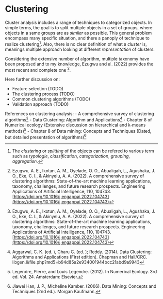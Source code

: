 # Clustering

Cluster analysis includes a range of techniques to categorized objects. In simple terms, the goal is to split multiple objects in a set of groups, where objects in a same groups are as *similar* as possible. This general problem encompass many specific situation, and there a panoply of technique to realize clustering[^info1]. Also, there is no clear definition of what a *cluster* is, meanings multiple approach looking at different *representation* of clusters.

Considering the extensive number of algorithm, multiple taxonomy have
been proposed and to my knowledge, Ezugwu and al. (2022)
provides the most recent and complete one [^ref1].

Here further discussion on:
- Feature selection (TODO)
- The clustering process (TODO)
- Common clustering algorithms (TODO)
- Validation approach (TODO)

References on clustering analysis:
    - A comprehensive survey of clustering algorithms[^ref1]
    - Data Clustering: Algorithm and Applications[^ref2]
    - Chapter 8 of Numerical ecology (Extensive discussion on hierarchical
      and k-means methods)[^ref3]
    - Chapter 8 of Data mining: Concepts and Techniques (Dated, but detailed
      presentation of algorithms)[^ref4]



[^info1]: The *clustering* or *splitting* of the objects can be refered to various term such as *typologie*, *classification*, *categorization*, *grouping*, *aggregation*.
[^ref1]: Ezugwu, A. E., Ikotun, A. M., Oyelade, O. O., Abualigah, L., Agushaka, J. O., Eke, C. I., & Akinyelu, A. A. (2022). A comprehensive survey of clustering algorithms: State-of-the-art machine learning applications, taxonomy, challenges, and future research prospects. Engineering Applications of Artificial Intelligence, 110, 104743. [https://doi.org/10.1016/j.engappai.2022.104743](https://doi.org/10.1016/j.engappai.2022.104743)
[^ref2]: Aggarwal, C. K. (ed. ), Charu C. (ed. ); Reddy. (2014). Data Clustering: Algorithms and Applications (First edition). Chapman and Hall/CRC. libgen.li/file.php?md5=b94d85a2e934001944bcc21abd9a9943
[^ref3]: Legendre, Pierre, and Louis Legendre. (2012). In Numerical Ecology. 3rd ed. Vol. 24. Amsterdam: Elsevier.
[^ref4]: Jiawei Han, J. P., Micheline Kamber. (2006). Data Mining: Concepts and Techniques (2nd ed.). Morgan Kaufmann. 

